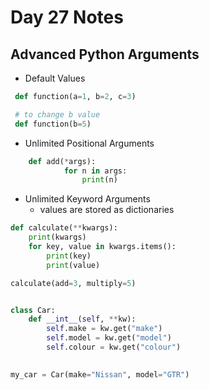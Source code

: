 # Day 27 Notes

## Advanced Python Arguments

- Default Values
```python 
 def function(a=1, b=2, c=3)

 # to change b value
 def function(b=5)
```
- Unlimited Positional Arguments
```python
    def add(*args):
            for n in args:
                print(n) 
  ```
  - Unlimited Keyword Arguments
    - values are stored as dictionaries
```python
def calculate(**kwargs):
    print(kwargs)
    for key, value in kwargs.items():
        print(key)
        print(value)

calculate(add=3, multiply=5)


class Car:
    def __int__(self, **kw):
        self.make = kw.get("make")
        self.model = kw.get("model")
        self.colour = kw.get("colour")
        

my_car = Car(make="Nissan", model="GTR")
```